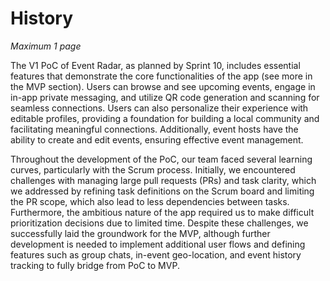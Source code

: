 # History

*Maximum 1 page*

The V1 PoC of Event Radar, as planned by Sprint 10, includes essential features that demonstrate the core functionalities of the app (see more in the MVP section). Users can browse and see upcoming events, engage in in-app private messaging, and utilize QR code generation and scanning for seamless connections. Users can also personalize their experience with editable profiles, providing a foundation for building a local community and facilitating meaningful connections. Additionally, event hosts have the ability to create and edit events, ensuring effective event management.

Throughout the development of the PoC, our team faced several learning curves, particularly with the Scrum process. Initially, we encountered challenges with managing large pull requests (PRs) and task clarity, which we addressed by refining task definitions on the Scrum board and limiting the PR scope, which also lead to less dependencies between tasks. Furthermore, the ambitious nature of the app required us to make difficult prioritization decisions due to limited time. Despite these challenges, we successfully laid the groundwork for the MVP, although further development is needed to implement additional user flows and defining features such as group chats, in-event geo-location, and event history tracking to fully bridge from PoC to MVP.
